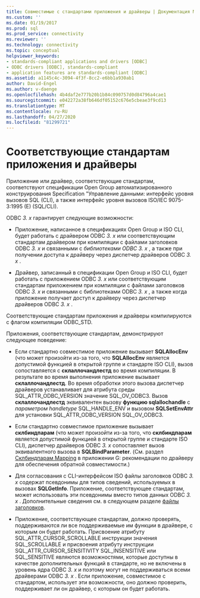 ```yaml
---
title: Совместимые с стандартами приложения и драйверы | Документация Майкрософт
ms.custom: ''
ms.date: 01/19/2017
ms.prod: sql
ms.prod_service: connectivity
ms.reviewer: ''
ms.technology: connectivity
ms.topic: conceptual
helpviewer_keywords:
- standards-compliant applications and drivers [ODBC]
- ODBC drivers [ODBC], standards-compliant
- application features are standards-compliant [ODBC]
ms.assetid: a1145c4c-3094-4f3f-8cc2-e6bb1a930ab1
author: David-Engel
ms.author: v-daenge
ms.openlocfilehash: 4b4daf2e777b20b1b84c090757d0d84796a4cae1
ms.sourcegitcommit: e042272a38fb646df05152c676e5cbeae3f9cd13
ms.translationtype: MT
ms.contentlocale: ru-RU
ms.lasthandoff: 04/27/2020
ms.locfileid: "81299721"
---
```

# <a name="standards-compliant-applications-and-drivers"></a>Соответствующие стандартам приложения и драйверы
Приложение или драйвер, соответствующие стандартам, соответствуют спецификации Open Group автоматизированного конструирования Specification "Управление данными: интерфейс уровня вызовов SQL (CLI), а также интерфейс уровня вызовов ISO/IEC 9075-3:1995 (E) (SQL/CLI).  
  
 ODBC *3. x* гарантирует следующие возможности:  
  
-   Приложение, написанное в спецификациях Open Group и ISO CLI, будет работать с драйвером ODBC *3. x* или соответствующим стандартам драйвером при компиляции с файлами заголовков ODBC *3. x* и связанными с *библиотеками ODBC 3. x* , а также при получении доступа к драйверу через диспетчер драйверов ODBC *3. x* .  
  
-   Драйвер, записанный в спецификации Open Group и ISO CLI, будет работать с приложением ODBC *3. x* или соответствующим стандартам приложением при компиляции с файлами заголовков ODBC *3. x* и связанными с библиотеками ODBC *3. x* , а также когда приложение получает доступ к драйверу через диспетчер драйверов ODBC *3. x* .  
  
 Соответствующие стандартам приложения и драйверы компилируются с флагом компиляции ODBC_STD.  
  
 Приложения, соответствующие стандартам, демонстрируют следующее поведение:  
  
-   Если стандартно совместимое приложение вызывает **SQLAllocEnv** (что может произойти из-за того, что **SQLAllocEnv** является допустимой функцией в открытой группе и стандарте ISO CLI), вызов сопоставляется с **склаллочандлестд** во время компиляции. В результате во время выполнения приложение вызывает **склаллочандлестд**. Во время обработки этого вызова диспетчер драйверов устанавливает для атрибута среды SQL_ATTR_ODBC_VERSION значение SQL_OV_ODBC3. Вызов **склаллочандлестд** эквивалентен вызову **функцию sqlallochandle** с *параметром handletype* SQL_HANDLE_ENV и вызовом **SQLSetEnvAttr** для установки SQL_ATTR_ODBC_VERSION SQL_OV_ODBC3.  
  
-   Если стандартно совместимое приложение вызывает **склбиндпарам** (что может произойти из-за того, что **склбиндпарам** является допустимой функцией в открытой группе и стандарте ISO CLI), диспетчер драйверов ODBC *3. x* сопоставляет вызов эквивалентного вызова в **SQLBindParameter**. (См. раздел [Склбиндпарам Mapping](../../../odbc/reference/appendixes/sqlbindparam-mapping.md) в приложении G: рекомендации по драйверу для обеспечения обратной совместимости.)  
  
-   Для согласования с CLI-интерфейсом ISO файлы заголовков ODBC *3. x* содержат псевдонимы для типов сведений, используемых в вызовах **SQLGetInfo**. Приложение, соответствующее стандартам, может использовать эти псевдонимы вместо типов данных ODBC *3. x* . Дополнительные сведения см. в следующем разделе [файлы заголовков](../../../odbc/reference/develop-app/header-files.md).  
  
-   Приложение, соответствующее стандартам, должно проверять, поддерживаются ли все поддерживаемые им функции в драйвере, с которым он будет работать. Присвоение атрибуту SQL_ATTR_CURSOR_SCROLLABLE инструкции значения SQL_SCROLLABLE и присвоения атрибуту инструкции SQL_ATTR_CURSOR_SENSITIVITY SQL_INSENSITIVE или SQL_SENSITIVE являются возможностями, которые доступны в качестве дополнительных функций в стандарте, но не включены в уровень ядра ODBC *3. x* и поэтому могут не поддерживаться всеми драйверами ODBC *3. x* . Если приложение, совместимое с стандартом, использует эти возможности, оно должно проверить, поддерживает ли он драйвер, с которым он будет работать.
